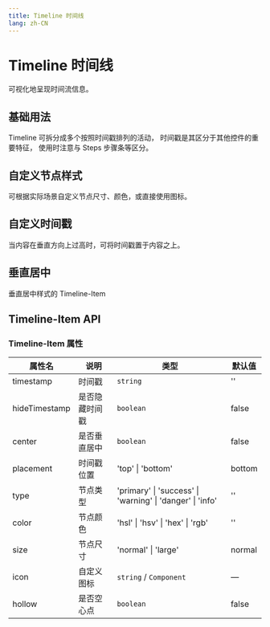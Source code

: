 ```yaml
---
title: Timeline 时间线
lang: zh-CN
---
```


# Timeline 时间线

可视化地呈现时间流信息。

## 基础用法

Timeline 可拆分成多个按照时间戳排列的活动， 时间戳是其区分于其他控件的重要特征， 使用时注意与 Steps 步骤条等区分。

<code src="./basic.tsx"></code>

## ⾃定义节点样式

可根据实际场景⾃定义节点尺⼨、颜⾊，或直接使⽤图标。

<code src="./custom-node.tsx"></code>

## ⾃定义时间戳

当内容在垂直⽅向上过⾼时，可将时间戳置于内容之上。

<code src="./custom-timestamp.tsx"></code>

## 垂直居中

垂直居中样式的 Timeline-Item

<code src="./center.tsx"></code>

## Timeline-Item API

### Timeline-Item 属性

| 属性名        | 说明           | 类型                                                                   | 默认值 |
| ------------- | -------------- | ---------------------------------------------------------------------- | ------ |
| timestamp     | 时间戳         | `string`                                                               | ''     |
| hideTimestamp | 是否隐藏时间戳 | `boolean`                                                              | false  |
| center        | 是否垂直居中   | `boolean`                                                              | false  |
| placement     | 时间戳位置     | <Enum>'top' \| 'bottom'</Enum>                                         | bottom |
| type          | 节点类型       | <Enum>'primary' \| 'success' \| 'warning' \| 'danger' \| 'info'</Enum> | ''     |
| color         | 节点颜色       | <Enum>'hsl' \| 'hsv' \| 'hex' \| 'rgb'</Enum>                          | ''     |
| size          | 节点尺寸       | <Enum>'normal' \| 'large'</Enum>                                       | normal |
| icon          | 自定义图标     | `string` / `Component`                                                 | —      |
| hollow        | 是否空心点     | `boolean`                                                              | false  |
